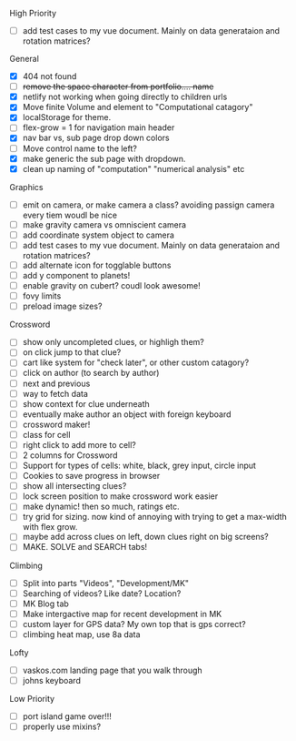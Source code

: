 High Priority

- [ ] add test cases to my vue document. Mainly on data generataion and rotation matrices?

General

- [x] 404 not found
- [ ] ~~remove the space character from portfolio.... name~~
- [x] netlify not working when going directly to children urls
- [x] Move finite Volume and element to "Computational catagory"
- [x] localStorage for theme.
- [ ] flex-grow = 1 for navigation main header
- [x] nav bar vs, sub page drop down colors
- [ ] Move control name to the left?
- [x] make generic the sub page with dropdown.
- [x] clean up naming of "computation" "numerical analysis" etc

Graphics

- [ ] emit on camera, or make camera a class? avoiding passign camera every tiem woudl be nice
- [ ] make gravity camera vs omniscient camera
- [ ] add coordinate system object to camera
- [ ] add test cases to my vue document. Mainly on data generataion and rotation matrices?
- [ ] add alternate icon for togglable buttons
- [ ] add y component to planets!
- [ ] enable gravity on cubert? coudl look awesome!
- [ ] fovy limits
- [ ] preload image sizes?

Crossword

- [ ] show only uncompleted clues, or highligh them?
- [ ] on click jump to that clue?
- [ ] cart like system for "check later", or other custom catagory?
- [ ] click on author (to search by author)
- [ ] next and previous
- [ ] way to fetch data
- [ ] show context for clue underneath
- [ ] eventually make author an object with foreign keyboard
- [ ] crossword maker!
- [ ] class for cell
- [ ] right click to add more to cell?
- [ ] 2 columns for Crossword
- [ ] Support for types of cells: white, black, grey input, circle input
- [ ] Cookies to save progress in browser
- [ ] show all intersecting clues?
- [ ] lock screen position to make crossword work easier
- [ ] make dynamic! then so much, ratings etc.
- [ ] try grid for sizing. now kind of annoying with trying to get a max-width with flex grow.
- [ ] maybe add across clues on left, down clues right on big screens?
- [ ] MAKE. SOLVE and SEARCH tabs!

Climbing

- [ ] Split into parts "Videos", "Development/MK"
- [ ] Searching of videos? Like date? Location?
- [ ] MK Blog tab
- [ ] Make intergactive map for recent development in MK
- [ ] custom layer for GPS data? My own top that is gps correct?
- [ ] climbing heat map, use 8a data

Lofty

- [ ] vaskos.com landing page that you walk through
- [ ] johns keyboard

Low Priority

- [ ] port island game over!!!
- [ ] properly use mixins?
